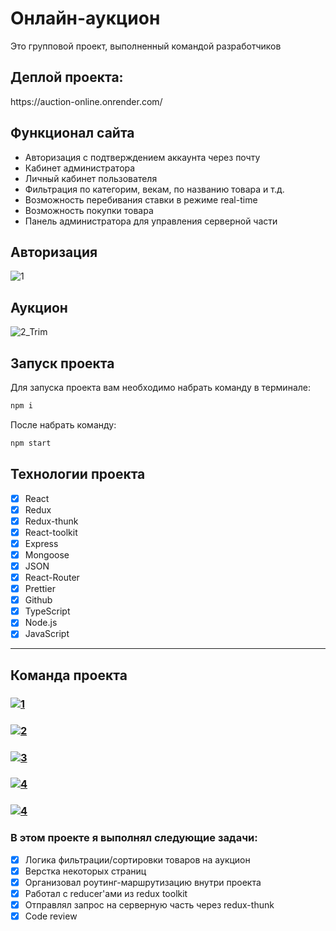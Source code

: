 # Онлайн-аукцион
<p> Это групповой проект, выполненный командой разработчиков</p>

## Деплой проекта: 

<p> https://auction-online.onrender.com/ <p/>

## Функционал сайта

- Авторизация с подтверждением аккаунта через почту
- Кабинет администратора
- Личный кабинет пользователя
- Фильтрация по категорим, векам, по названию товара и т.д.
- Возможность перебивания ставки в режиме real-time
- Возможность покупки товара
- Панель администратора для управления серверной части


## Авторизация

![1](https://user-images.githubusercontent.com/105606309/196940837-0bbcd79b-0f54-41a6-8678-6b93c0516f26.gif)

## Аукцион 

![2_Trim](https://user-images.githubusercontent.com/105606309/196946829-6dbea2e9-148d-4cb2-9476-0f5d17ed9606.gif)

## Запуск проекта

Для запуска проекта вам необходимо набрать команду в терминале:

```javascript
npm i
```

После набрать команду:

```javascript
npm start
```


## Технологии проекта

- [x] React
- [x] Redux
- [x] Redux-thunk
- [x] React-toolkit
- [x] Express
- [x] Mongoose
- [x] JSON
- [x] React-Router
- [x] Prettier
- [x] Github
- [x] TypeScript
- [x] Node.js
- [x] JavaScript

 ---

## Команда проекта

<h3>
  <a href="https://github.com/err0rby">
    <img alt="1" src="https://img.shields.io/badge/-Muhammad_Didaev-black?style=for-the-badge&logo=github&logoColor=white" />
  </a>
</h3>

<h3>
  <a href="https://github.com/MovsarTS">
    <img alt="2" src="https://img.shields.io/badge/-Movsar_Tsokaev-black?style=for-the-badge&logo=github&logoColor=white" />
  </a>
</h3>

<h3>
  <a href="https://github.com/tepsurkaevIsa">
    <img alt="3" src="https://img.shields.io/badge/-Isa_Tepsurkaev-black?style=for-the-badge&logo=github&logoColor=white" />
  </a>
</h3>

<h3>
  <a href="https://github.com/DerWaldgang">
    <img alt="4" src="https://img.shields.io/badge/-Salambek_Makhaev-black?style=for-the-badge&logo=github&logoColor=white" />
  </a>
</h3>

<h3>
  <a href="https://github.com/latar14">
    <img alt="4" src="https://img.shields.io/badge/-Ahmed_Dzhauthanov-black?style=for-the-badge&logo=github&logoColor=white" />
  </a>
</h3>

### В этом проекте я выполнял следующие задачи:

- [x] Логика фильтрации/сортировки товаров на аукцион
- [x] Верстка некоторых страниц
- [x] Организовал роутинг-маршрутизацию внутри проекта
- [x] Работал c reducer'aми из redux toolkit
- [x] Отправлял запрос на серверную часть через redux-thunk
- [x] Code review
